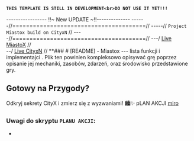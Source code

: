 <!----//=======================================//
-----//-------- Uwagi do pliku `README.md`:   //
----//=======================================//
---/.     Plik ten powinien kompleksowo opisywać grę poprzez 
--/     opisanie jej mechaniki, zasobów, zdarzeń,
-/      oraz środowisko przedstawione gry.
**### # [README] - Miastox --- lista funkcji i implementajci

## **Gotowy na Przygody?**

Odkryj sekrety CityX i zmierz się z wyzwaniami! 🏙️✨
[Live MiastoX](https://dawju9.github.io/MiastoX/)
[Live CityxN](https

### Uwagi do skryptu `PreloadGameSetup`:
- Skrypt ten powinien kompleksowo przygotowywać grę poprzez wczytanie zasobów, konfigurację początkową, wiązanie zdarzeń oraz generację środowiska gry.
---->
__`THIS TEMPLATE IS STILL IN DEVELOPMENT<br>DO NOT USE IT YET!!!`__


----------------- !!~ New UPDATE ~!!--------------
------//=======================================//
-----//   `Project Miastox build on CityxN`   //
----//=======================================//
---/          [Live MiastoX](https://dawju9.github.io/MiastoX/) //  
--/           [Live CityxN](https://dawju9.github.io/cityx/)    //
**### # [README] - Miastox --- lista funkcji i implementajci
. Plik ten powinien kompleksowo opisywać grę poprzez opisanie jej mechaniki, zasobów, zdarzeń, oraz środowisko przedstawione gry.



## **Gotowy na Przygody?**

Odkryj sekrety CityX i zmierz się z wyzwaniami! 🏙️✨
pLAN AKCJI
[miro](https://miro.com/app/board/uXjVKtfWXNY=/?share_link_id=381033713650)

### Uwagi do skryptu `PLANU AKCJI`:
- 


<!-------


none

------>